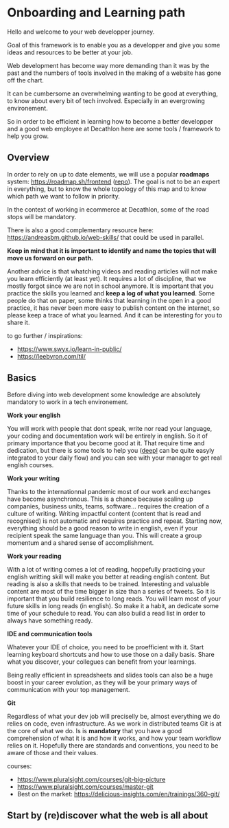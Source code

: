 Onboarding and Learning path
============================

Hello and welcome to your web developper journey.

Goal of this framework is to enable you as a developper and give you some ideas and resources to be better at your job.

Web development has become way more demanding than it was by the past and the numbers of tools involved in the making of a website has gone off the chart.

It can be cumbersome an overwhelming wanting to be good at everything, to know about every bit of tech involved. Especially in an evergrowing environement.

So in order to be efficient in learning how to become a better developper and a good web employee at Decathlon here are some tools / framework to help you grow.

Overview
--------

In order to rely on up to date elements, we will use a popular **roadmaps** system: https://roadmap.sh/frontend ([repo](https://github.com/kamranahmedse/developer-roadmap)). The goal is not to be an expert in everything, but to know the whole topology of this map and to know which path we want to follow in priority. 

In the context of working in ecommerce at Decathlon, some of the road stops will be mandatory.

There is also a good complementary resource here: https://andreasbm.github.io/web-skills/ that could be used in parallel.

**Keep in mind that it is important to identify and name the topics that will move us forward on our path.**

Another advice is that whatching videos and reading articles will not make you learn efficiently (at least yet). It requires a lot of discipline, that we mostly forgot since we are not in school anymore. It is important that you practice the skills you learned and **keep a log of what you learned**. Some people do that on paper, some thinks that learning in the open in a good practice, it has never been more easy to publish content on the internet, so please keep a trace of what you learned. And it can be interesting for you to share it. 

to go further / inspirations: 
- https://www.swyx.io/learn-in-public/
- https://leebyron.com/til/


Basics
------

Before diving into web development some knowledge are absolutely mandatory to work in a tech environement.

**Work your english**

You will work with people that dont speak, write nor read your language, your coding and documentation work will be entirely in english. So it of primary importance that you become good at it. That require time and dedication, but there is some tools to help you ([deepl](https://www.deepl.com) can be quite easyly integrated to your daily flow) and you can see with your manager to get real english courses.

**Work your writing**

Thanks to the internationnal pandemic most of our work and exchanges have become asynchronous. This is a chance because scaling up companies, business units, teams, software... requires the creation of a culture of writing.
Writing impactful content (content that is read and recognised) is not automatic and requires practice and repeat. Starting now, everything should be a good reason to write in english, even if your recipient speak the same language than you. This will create a group momentum and a shared sense of accomplishment.

**Work your reading**

With a lot of writing comes a lot of reading, hoppefully practicing your english writting skill will make you better at reading english content.
But reading is also a skills that needs to be trained. Interesting and valuable content are most of the time bigger in size than a series of tweets. So it is important that you build resilience to long reads.
You will learn most of your future skills in long reads (in english). So make it a habit, an dedicate some time of your schedule to read. You can also build a read list in order to always have something ready.

**IDE and communication tools** 

Whatever your IDE of choice, you need to be proefficient with it. Start learning keyboard shortcuts and how to use those on a daily basis. Share what you discover, your collegues can benefit from your learnings.

Being really efficient in spreadsheets and slides tools can also be a huge boost in your career evolution, as they will be your primary ways of communication with your top management.


**Git**

Regardless of what your dev job will preciselly be, almost everything we do relies on code, even infrastructure. As we work in distributed teams Git is at the core of what we do. Is is **mandatory** that you have a good comprehension of what it is and how it works, and how your team workflow relies on it. 
Hopefully there are standards and conventions, you need to be aware of those and their values.

courses: 
- https://www.pluralsight.com/courses/git-big-picture
- https://www.pluralsight.com/courses/master-git
- Best on the market: https://delicious-insights.com/en/trainings/360-git/





Start by (re)discover what the web is all about
-----------------------------------------------



